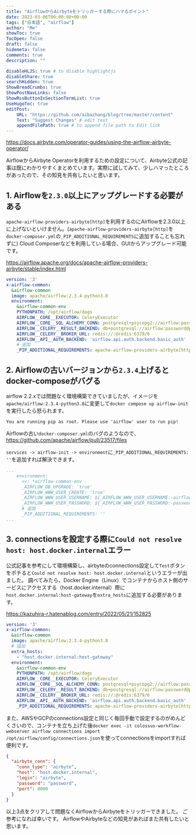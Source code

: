 ```yaml
---
title: "AirflowからAirbyteをトリッガーする際にハマるポイント"
date: 2023-03-06T00:00:00+00:00
tags: ["日本語", "airflow"]
author: "Me"
showToc: true
TocOpen: false
draft: false
hidemeta: false
comments: true
description: ""

disableHLJS: true # to disable highlightjs
disableShare: true
searchHidden: true
ShowBreadCrumbs: true
ShowPostNavLinks: false
ShowRssButtonInSectionTermList: true
UseHugoToc: true
editPost:
    URL: "https://github.com/aibazhang/blog/tree/master/content"
    Text: "Suggest Changes" # edit text
    appendFilePath: true # to append file path to Edit link
---
```


https://docs.airbyte.com/operator-guides/using-the-airflow-airbyte-operator/

AirflowからAirbyte Operatorを利用するための設定について、Airbyte公式の記事は既にわかりやすくまとめています。実際に試してみて、少しハマったところがあったので、その知見を共有したいと思います。

## 1. Airflowを`2.3.0`以上にアップグレードする必要がある


`apache-airflow-providers-airbyte[http]`を利用するのにAirflowを2.3.0以上に上げないといけません。(`apache-airflow-providers-airbyte[http]`を`docker-composer.yml`の`_PIP_ADDITIONAL_REQUIREMENTS`に追加することも忘れずに)
Cloud Composerなどを利用している場合、GUIからアップグレード可能です。

https://airflow.apache.org/docs/apache-airflow-providers-airbyte/stable/index.html

```yaml
version: '3'
x-airflow-common:
  &airflow-common
  image: apache/airflow:2.3.4-python3.8
  environment:
    &airflow-common-env
    PYTHONPATH: /opt/airflow/dags
    AIRFLOW__CORE__EXECUTOR: CeleryExecutor
    AIRFLOW__CORE__SQL_ALCHEMY_CONN: postgresql+psycopg2://airflow:password@postgres/airflow
    AIRFLOW__CELERY__RESULT_BACKEND: db+postgresql://airflow:password@postgres/airflow
    AIRFLOW__CELERY__BROKER_URL: redis://:@redis:6379/0
    AIRFLOW__API__AUTH_BACKEND: 'airflow.api.auth.backend.basic_auth'
    # 追加
    _PIP_ADDITIONAL_REQUIREMENTS: apache-airflow-providers-airbyte[http]==3.2.0
```

## 2. Airflowの古いバージョンから`2.3.4`上げるとdocker-composeがバグる

airflow 2.2.xでは問題なく環境構築できていましたが、イメージを`apache/airflow:2.3.4-python3.8`に変更して`docker compose up airflow-init`を実行したら怒られます。

```
You are running pip as root. Please use 'airflow' user to run pip!
```

Airflowの古い`docker-composer.yml`のバグのようなので、
https://github.com/apache/airflow/pull/23517/files

`services -> airflow-init -> environment`に`_PIP_ADDITIONAL_REQUIREMENTS: ''`を追加すれば解決できます。

```yaml
...
    environment:
      <<: *airflow-common-env
      _AIRFLOW_DB_UPGRADE: 'true'
      _AIRFLOW_WWW_USER_CREATE: 'true'
      _AIRFLOW_WWW_USER_USERNAME: ${_AIRFLOW_WWW_USER_USERNAME:-airflow}
      _AIRFLOW_WWW_USER_PASSWORD: ${_AIRFLOW_WWW_USER_PASSWORD:-password}
      # 追加
      _PIP_ADDITIONAL_REQUIREMENTS: ''
...
```

## 3. connectionsを設定する際に`Could not resolve host: host.docker.internal`エラー

公式記事を参考にして環境構築し、airbyteのconnections設定して`Test`ボタンをポチると`Could not resolve host: host.docker.internal`というエラーが出ました。
調べてみたら、Docker Engine（Linux）でコンテナからホスト側のサービスにアクセスする（host.docker.internal）際に`host.docker.internal:host-gateway`を`extra_hosts`に追加する必要があります。

https://kazuhira-r.hatenablog.com/entry/2022/05/21/152825

```yaml
version: '3'
x-airflow-common:
  &airflow-common
  image: apache/airflow:2.3.4-python3.8
  # 追加
  extra_hosts:
    - "host.docker.internal:host-gateway"
  environment:
    &airflow-common-env
    PYTHONPATH: /opt/airflow/dags
    AIRFLOW__CORE__EXECUTOR: CeleryExecutor
    AIRFLOW__CORE__SQL_ALCHEMY_CONN: postgresql+psycopg2://airflow:password@postgres/airflow
    AIRFLOW__CELERY__RESULT_BACKEND: db+postgresql://airflow:password@postgres/airflow
    AIRFLOW__CELERY__BROKER_URL: redis://:@redis:6379/0
    AIRFLOW__API__AUTH_BACKEND: 'airflow.api.auth.backend.basic_auth'
    _PIP_ADDITIONAL_REQUIREMENTS: apache-airflow-providers-airbyte[http]==3.2.0
```

また、AWSやGCPのconnections設定と同じく毎回手動で設定するのがめんどくさいので、コンテナを立ち上げた後`docker exec -it colossus-workflow-webserver airflow connections import /opt/airflow/config/connections.json`を使ってconnectionsをimportすれば便利です。

```json
{
  "airbyte_conn": {
    "conn_type": "airbyte",
    "host": "host.docker.internal",
    "login": "airbyte",
    "password": "password",
    "port": 8000
  }
}
```

以上3点をクリアして問題なくAirflowからAirbyteをトリッガーできました。
ご参考になれば幸いです。
AirflowやAirbyteなどの知見があればまた共有したいと思います。
